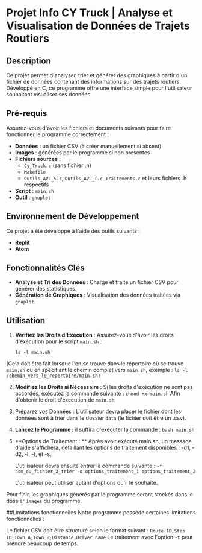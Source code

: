 # Projet Info CY Truck | Analyse et Visualisation de Données de Trajets Routiers

## Description
Ce projet permet d'analyser, trier et générer des graphiques à partir d'un fichier de données contenant des informations sur des trajets routiers. Développé en C, ce programme offre une interface simple pour l'utilisateur souhaitant visualiser ses données.

## Pré-requis
Assurez-vous d'avoir les fichiers et documents suivants pour faire fonctionner le programme correctement :
- **Données** : un fichier CSV (à créer manuellement si absent)
- **Images** : générées par le programme si non présentes
- **Fichiers sources** : 
  - `Cy_Truck.c` (sans fichier .h)
  - `Makefile`
  - `Outils_AVL_S.c`, `Outils_AVL_T.c`, `Traitements.c` et leurs fichiers .h respectifs
- **Script** : `main.sh`
- **Outil** : `gnuplot`

## Environnement de Développement
Ce projet a été développé à l'aide des outils suivants :
- **Replit**
- **Atom**

## Fonctionnalités Clés
- **Analyse et Tri des Données** : Charge et traite un fichier CSV pour générer des statistiques.
- **Génération de Graphiques** : Visualisation des données traitées via `gnuplot`.
  
## Utilisation
1. **Vérifiez les Droits d'Exécution** :
   Assurez-vous d'avoir les droits d'exécution pour le script `main.sh` :
   ```
   ls -l main.sh
   ```

(Cela doit être fait lorsque l'on se trouve dans le répertoire où se trouve `main.sh` ou en spécifiant le chemin complet vers `main.sh`, 
  exemple : 
  ```ls -l /chemin_vers_le_repertoire/main.sh)```

  2. **Modifiez les Droits si Nécessaire :**
     Si les droits d'exécution ne sont pas accordés, exécutez la commande suivante :
        ```chmod +x main.sh```
    Afin d'obtenir le droit d'éxecution de `main.sh`
  
  3. Préparez vos Données :
     L'utilisateur devra placer le fichier dont les données sont à trier dans le dossier `data` (le fichier doit être un .csv).

  4. **Lancez le Programme :**
      il suffira d'exécuter la commande :
      ```bash main.sh```

  5. **Options de Traitement : **
     Après avoir exécuté main.sh, un message d'aide s'affichera, détaillant les options de traitement disponibles : -d1, -d2, -l, -t, et -s.

      L'utilisateur devra ensuite entrer la commande suivante :
  ```-f nom_du_fichier_à_trier -o options_traitement_1 options_traitement_2```

      L'utilisateur peut utiliser autant d'options qu'il le souhaite.

Pour finir, les graphiques générés par le programme seront stockés dans le dossier `images` du programme.

##Limitations fonctionnelles
Notre programme possède certaines limitations fonctionnelles :

Le fichier CSV doit être structuré selon le format suivant : `Route ID;Step ID;Town A;Town B;Distance;Driver name`
Le traitement avec l'option `-t` peut prendre beaucoup de temps.
